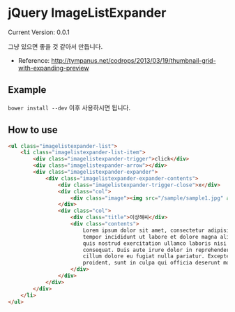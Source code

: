 jQuery ImageListExpander
===

Current Version: 0.0.1

그냥 있으면 좋을 것 같아서 만듭니다.

- Reference: <http://tympanus.net/codrops/2013/03/19/thumbnail-grid-with-expanding-preview>

## Example

`bower install --dev` 이후 사용하시면 됩니다.

## How to use

```html
<ul class="imagelistexpander-list">
    <li class="imagelistexpander-list-item">
        <div class="imagelistexpander-trigger">click</div>
        <div class="imagelistexpander-arrow"></div>
        <div class="imagelistexpander-expander">
            <div class="imagelistexpander-expander-contents">
                <div class="imagelistexpander-trigger-close">x</div>
                <div class="col">
                    <div class="image"><img src="/sample/sample1.jpg" alt="" /></div>
                </div>
                <div class="col">
                    <div class="title">이상해씨</div>
                    <div class="contents">
                        Lorem ipsum dolor sit amet, consectetur adipisicing elit, sed do eiusmod
                        tempor incididunt ut labore et dolore magna aliqua. Ut enim ad minim veniam,
                        quis nostrud exercitation ullamco laboris nisi ut aliquip ex ea commodo
                        consequat. Duis aute irure dolor in reprehenderit in voluptate velit esse
                        cillum dolore eu fugiat nulla pariatur. Excepteur sint occaecat cupidatat non
                        proident, sunt in culpa qui officia deserunt mollit anim id est laborum.
                    </div>
                </div>
            </div>
        </div>
    </li>
</ul>
```